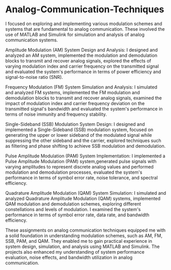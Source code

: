 # Analog-Communication-Techniques

I focused on exploring and implementing various modulation schemes and systems that are fundamental to analog communication. These involved the use of MATLAB and Simulink for simulation and analysis of analog communication systems.

Amplitude Modulation (AM) System Design and Analysis:
I designed and analyzed an AM system, implemented the modulation and demodulation blocks to transmit and recover analog signals, explored the effects of varying modulation index and carrier frequency on the transmitted signal and evaluated the system's performance in terms of power efficiency and signal-to-noise ratio (SNR). 

Frequency Modulation (FM) System Simulation and Analysis:
I simulated and analyzed FM systems, implemented the FM modulation and demodulation blocks to transmit and recover analog signals, examined the impact of modulation index and carrier frequency deviation on the transmitted signal's bandwidth and evaluated the system's performance in terms of noise immunity and frequency stability.

Single-Sideband (SSB) Modulation System Design:
I designed and implemented a Single-Sideband (SSB) modulation system, focused on generating the upper or lower sideband of the modulated signal while suppressing the other sideband and the carrier, explored techniques such as filtering and phase shifting to achieve SSB modulation and demodulation.

Pulse Amplitude Modulation (PAM) System Implementation:
I implemented a Pulse Amplitude Modulation (PAM) system,generated pulse signals with varying amplitudes to represent discrete analog values and performed modulation and demodulation processes, evaluated the system's performance in terms of symbol error rate, noise tolerance, and spectral efficiency.

Quadrature Amplitude Modulation (QAM) System Simulation:
I simulated and analyzed Quadrature Amplitude Modulation (QAM) systems, implemented QAM modulation and demodulation schemes, exploring different constellations and levels of modulation. I examined the system's performance in terms of symbol error rate, data rate, and bandwidth efficiency.

These assignments on analog communication techniques equipped me with a solid foundation in understanding modulation schemes, such as AM, FM, SSB, PAM, and QAM. They enabled me to gain practical experience in system design, simulation, and analysis using MATLAB and Simulink. The projects also enhanced my understanding of system performance evaluation, noise effects, and bandwidth utilization in analog communication.
